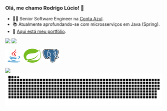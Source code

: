 ### Olá, me chamo Rodrigo Lúcio! 👋

- :man_technologist: Senior Software Engineer na <a href="https://contaazul.com/" target="_blank">Conta Azul</a>.    
- :books: Atualmente aprofundando-se com microsserviços em Java (Spring).
- :blue_book: <a href="https://rodrigo-lucio.github.io/" target="_blank">Aqui está meu portfólio</a>.

<a href="https://www.linkedin.com/in/rodrigo-lucio" target="_blank"><img src="https://img.shields.io/badge/-LinkedIn-%230077B5?style=for-the-badge&logo=linkedin&logoColor=white" target="_blank"></a> 
<a href = "mailto:lucio@gmail.com"><img src="https://img.shields.io/badge/-Gmail-%23333?style=for-the-badge&logo=gmail&logoColor=white" target="_blank"></a>
<div style="display: inline_block">
  <img align="center" alt="Rodrigo-Java" height="45" width="55" src="https://raw.githubusercontent.com/devicons/devicon/master/icons/java/java-original.svg">
  <img align="center" alt="Rodrigo-Spring" height="45" width="55" src="https://raw.githubusercontent.com/devicons/devicon/master/icons/spring/spring-original.svg">
  <img align="center" alt="Rodrigo-Postgresql" height="45" width="55" src="https://raw.githubusercontent.com/devicons/devicon/master/icons/postgresql/postgresql-original.svg">
</div>
<br>
<img width="396px" align="left" src="https://github-readme-stats.vercel.app/api/top-langs/?username=rodrigo-lucio&theme=dark&layout=compact"/>

 ![Snake animation](https://github.com/rodrigo-lucio/rodrigo-lucio/blob/output/github-contribution-grid-snake.svg)
